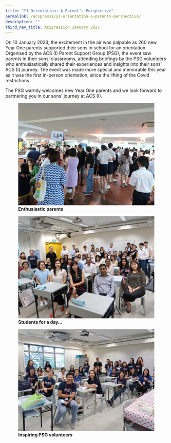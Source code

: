 ```yaml
---
title: "Y1 Orientation: A Parent’s Perspective"
permalink: /acspress1/y1-orientation-a-parents-perspective/
description: ""
third_nav_title: ACSpression January 2023
---
```


On 10 January 2023, the excitement in the air was palpable as 260 new Year One parents supported their sons in school for an orientation. Organised by the ACS (I) Parent Support Group (PSG), the event saw parents in their sons’ classrooms, attending briefings by the PSG volunteers who enthusiastically shared their experiences and insights into their sons’ ACS (I) journey. The event was made more special and memorable this year as it was the first in-person orientation, since the lifting of the Covid restrictions.

The PSG warmly welcomes new Year One parents and we look forward to partnering you in our sons’ journey at ACS (I).

<figure>
<img src="/images/Picture20.jpg">
<figcaption> <strong>Enthusiastic parents</strong> </figcaption>
</figure>

<figure>
<img src="/images/Picture21.jpg">
<figcaption> <strong>Students for a day… </strong> </figcaption>
</figure>

<figure>
<img src="/images/Picture22.jpg">
<figcaption> <strong>Inspiring PSG volunteers</strong> </figcaption>
</figure>
